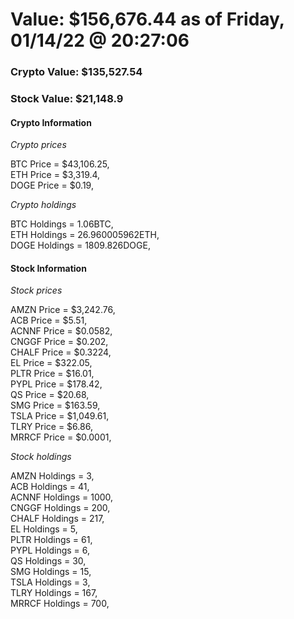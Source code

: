 # Value: $156,676.44 as of Friday, 01/14/22 @ 20:27:06 

### Crypto Value: $135,527.54

### Stock Value: $21,148.9

#### Crypto Information 
*Crypto prices* 

BTC Price = $43,106.25,  
ETH Price = $3,319.4,  
DOGE Price = $0.19,  


*Crypto holdings* 

BTC Holdings = 1.06BTC,  
ETH Holdings = 26.960005962ETH,  
DOGE Holdings = 1809.826DOGE,  


#### Stock Information 

*Stock prices* 

AMZN Price = $3,242.76,  
ACB Price = $5.51,  
ACNNF Price = $0.0582,  
CNGGF Price = $0.202,  
CHALF Price = $0.3224,  
EL Price = $322.05,  
PLTR Price = $16.01,  
PYPL Price = $178.42,  
QS Price = $20.68,  
SMG Price = $163.59,  
TSLA Price = $1,049.61,  
TLRY Price = $6.86,  
MRRCF Price = $0.0001,  


*Stock holdings* 

AMZN Holdings = 3,  
ACB Holdings = 41,  
ACNNF Holdings = 1000,  
CNGGF Holdings = 200,  
CHALF Holdings = 217,  
EL Holdings = 5,  
PLTR Holdings = 61,  
PYPL Holdings = 6,  
QS Holdings = 30,  
SMG Holdings = 15,  
TSLA Holdings = 3,  
TLRY Holdings = 167,  
MRRCF Holdings = 700,  


